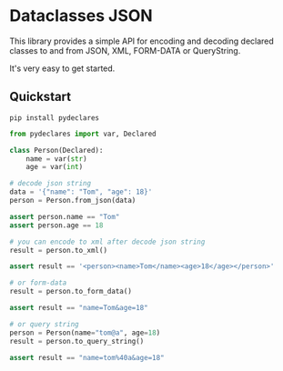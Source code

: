 # Dataclasses JSON

This library provides a simple API for encoding and decoding declared classes to and from JSON, XML, FORM-DATA or QueryString.

It's very easy to get started.

## Quickstart

`pip install pydeclares`

```python
from pydeclares import var, Declared

class Person(Declared):
	name = var(str)
	age = var(int)

# decode json string
data = '{"name": "Tom", "age": 18}'
person = Person.from_json(data)

assert person.name == "Tom"
assert person.age == 18

# you can encode to xml after decode json string
result = person.to_xml()

assert result == '<person><name>Tom</name><age>18</age></person>'

# or form-data
result = person.to_form_data()

assert result == "name=Tom&age=18"

# or query string
person = Person(name="tom@a", age=18)
result = person.to_query_string()

assert result == "name=tom%40a&age=18"
```